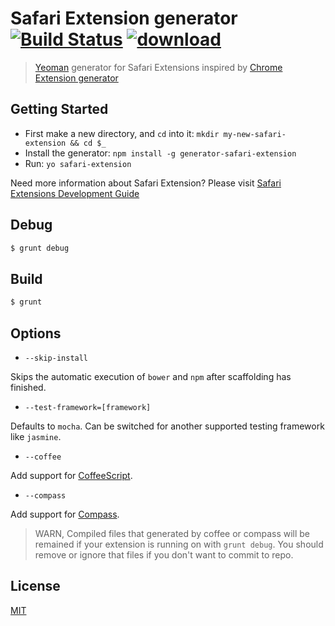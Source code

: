 # Safari Extension generator [![Build Status](http://img.shields.io/travis/lanceli/generator-safari-extension.svg?style=flat)](https://travis-ci.org/lanceli/generator-safari-extension) [![download](http://img.shields.io/npm/dm/generator-safari-extension.svg?style=flat)](https://www.npmjs.org/package/generator-safari-extension)

> [Yeoman](http://yeoman.io) generator for Safari Extensions inspired by [Chrome Extension generator](https://github.com/yeoman/generator-chrome-extension)


## Getting Started

- First make a new directory, and `cd` into it: `mkdir my-new-safari-extension && cd $_`
- Install the generator: `npm install -g generator-safari-extension`
- Run: `yo safari-extension`

Need more information about Safari Extension? Please visit [Safari Extensions Development Guide](https://developer.apple.com/library/safari/documentation/Tools/Conceptual/SafariExtensionGuide/)

## Debug

```bash
$ grunt debug
```

## Build

```bash
$ grunt
```

## Options

* `--skip-install`

Skips the automatic execution of `bower` and `npm` after
scaffolding has finished.

* `--test-framework=[framework]`

Defaults to `mocha`. Can be switched for
another supported testing framework like `jasmine`.

* `--coffee`

Add support for [CoffeeScript](http://coffeescript.org/).

* `--compass`

Add support for [Compass](http://compass-style.org/).

> WARN, Compiled files that generated by coffee or compass will be remained if your extension is running on with `grunt debug`. You should remove or ignore that files if you don't want to commit to repo.

## License

[MIT](LICENSE)
